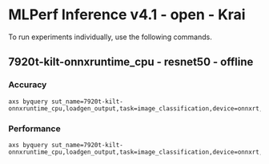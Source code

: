 
# MLPerf Inference v4.1 - open - Krai

To run experiments individually, use the following commands.

## 7920t-kilt-onnxruntime_cpu - resnet50 - offline

### Accuracy  

```
axs byquery sut_name=7920t-kilt-onnxruntime_cpu,loadgen_output,task=image_classification,device=onnxrt,backend_type=cpu,loadgen_scenario=Offline,framework=kilt,model_name=resnet50,loadgen_mode=AccuracyOnly,collection_name=experiments_cpu,loadgen_dataset_size=50000,loadgen_buffer_size=1024
```

### Performance 

```
axs byquery sut_name=7920t-kilt-onnxruntime_cpu,loadgen_output,task=image_classification,device=onnxrt,backend_type=cpu,loadgen_scenario=Offline,framework=kilt,model_name=resnet50,loadgen_mode=PerformanceOnly,collection_name=experiments_cpu,loadgen_dataset_size=50000,loadgen_buffer_size=1024,loadgen_target_qps=300
```

